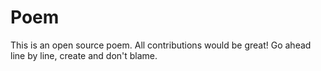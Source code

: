 # Poem
This is an open source poem. All contributions would be great!
Go ahead line by line, create and don't blame. 
